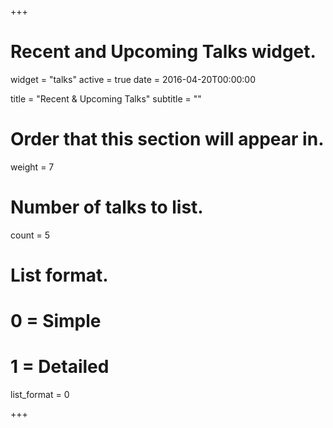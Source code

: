 +++
# Recent and Upcoming Talks widget.
widget = "talks"
active = true
date = 2016-04-20T00:00:00

title = "Recent & Upcoming Talks"
subtitle = ""

# Order that this section will appear in.
weight = 7

# Number of talks to list.
count = 5

# List format.
#   0 = Simple
#   1 = Detailed
list_format = 0

+++

